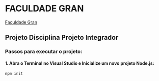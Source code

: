# FACULDADE GRAN
[Faculdade Gran](https://faculdade.grancursosonline.com.br/)

## Projeto Disciplina Projeto Integrador

### Passos para executar o projeto:

#### 1. Abra o Terminal no Visual Studio e Inicialize um novo projeto Node.js:

```bash
npm init